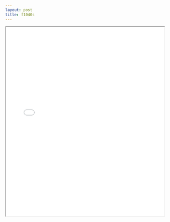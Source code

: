 ```yaml
---
layout: post
title: f1040s
---
```


<div class="pdf-container">
<iframe src="/ea/assets/pdfs/forms/f1040s.pdf" height="600" width="100%" allowFullScreen="true"></iframe>
</div>

